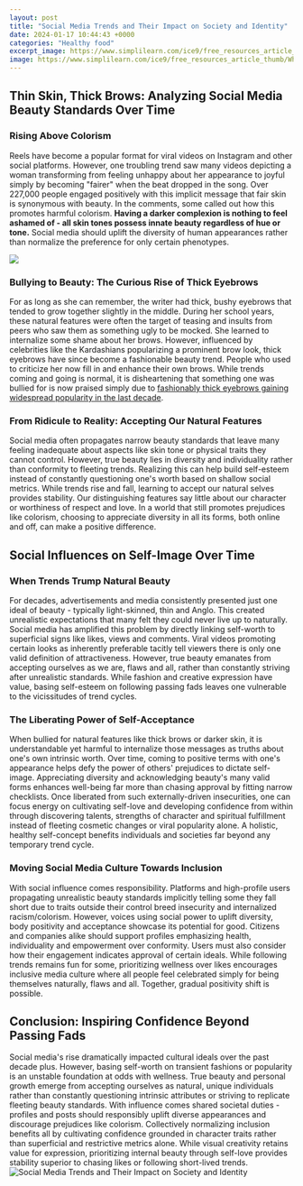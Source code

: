 ```yaml
---
layout: post
title: "Social Media Trends and Their Impact on Society and Identity"
date: 2024-01-17 10:44:43 +0000
categories: "Healthy food"
excerpt_image: https://www.simplilearn.com/ice9/free_resources_article_thumb/What-is-the-real-impact-of-social-media-after_1.1.jpg
image: https://www.simplilearn.com/ice9/free_resources_article_thumb/What-is-the-real-impact-of-social-media-after_1.1.jpg
---
```


## Thin Skin, Thick Brows: Analyzing Social Media Beauty Standards Over Time
### Rising Above Colorism
Reels have become a popular format for viral videos on Instagram and other social platforms. However, one troubling trend saw many videos depicting a woman transforming from feeling unhappy about her appearance to joyful simply by becoming "fairer" when the beat dropped in the song. Over 227,000 people engaged positively with this implicit message that fair skin is synonymous with beauty. In the comments, some called out how this promotes harmful colorism. **Having a darker complexion is nothing to feel ashamed of - all skin tones possess innate beauty regardless of hue or tone.** Social media should uplift the diversity of human appearances rather than normalize the preference for only certain phenotypes. 

![](https://www.thestudyfalcon.com/blog/wp-content/uploads/2020/09/Impact-of-social-media-pdf.jpg)
### Bullying to Beauty: The Curious Rise of Thick Eyebrows 
For as long as she can remember, the writer had thick, bushy eyebrows that tended to grow together slightly in the middle. During her school years, these natural features were often the target of teasing and insults from peers who saw them as something ugly to be mocked. She learned to internalize some shame about her brows. However, influenced by celebrities like the Kardashians popularizing a prominent brow look, thick eyebrows have since become a fashionable beauty trend. People who used to criticize her now fill in and enhance their own brows. While trends coming and going is normal, it is disheartening that something one was bullied for is now praised simply due to [fashionably thick eyebrows gaining widespread popularity in the last decade](https://store.fi.io.vn/chihuahua4325-t-shirt). 
### From Ridicule to Reality: Accepting Our Natural Features
Social media often propagates narrow beauty standards that leave many feeling inadequate about aspects like skin tone or physical traits they cannot control. However, true beauty lies in diversity and individuality rather than conformity to fleeting trends. Realizing this can help build self-esteem instead of constantly questioning one's worth based on shallow social metrics. While trends rise and fall, learning to accept our natural selves provides stability. Our distinguishing features say little about our character or worthiness of respect and love. In a world that still promotes prejudices like colorism, choosing to appreciate diversity in all its forms, both online and off, can make a positive difference.
## Social Influences on Self-Image Over Time
### When Trends Trump Natural Beauty 
For decades, advertisements and media consistently presented just one ideal of beauty - typically light-skinned, thin and Anglo. This created unrealistic expectations that many felt they could never live up to naturally. Social media has amplified this problem by directly linking self-worth to superficial signs like likes, views and comments. Viral videos promoting certain looks as inherently preferable tacitly tell viewers there is only one valid definition of attractiveness. However, true beauty emanates from accepting ourselves as we are, flaws and all, rather than constantly striving after unrealistic standards. While fashion and creative expression have value, basing self-esteem on following passing fads leaves one vulnerable to the vicissitudes of trend cycles.  
### The Liberating Power of Self-Acceptance
When bullied for natural features like thick brows or darker skin, it is understandable yet harmful to internalize those messages as truths about one's own intrinsic worth. Over time, coming to positive terms with one's appearance helps defy the power of others' prejudices to dictate self-image. Appreciating diversity and acknowledging beauty's many valid forms enhances well-being far more than chasing approval by fitting narrow checklists. Once liberated from such externally-driven insecurities, one can focus energy on cultivating self-love and developing confidence from within through discovering talents, strengths of character and spiritual fulfillment instead of fleeting cosmetic changes or viral popularity alone. A holistic, healthy self-concept benefits individuals and societies far beyond any temporary trend cycle.
### Moving Social Media Culture Towards Inclusion   
With social influence comes responsibility. Platforms and high-profile users propagating unrealistic beauty standards implicitly telling some they fall short due to traits outside their control breed insecurity and internalized racism/colorism. However, voices using social power to uplift diversity, body positivity and acceptance showcase its potential for good. Citizens and companies alike should support profiles emphasizing health, individuality and empowerment over conformity. Users must also consider how their engagement indicates approval of certain ideals. While following trends remains fun for some, prioritizing wellness over likes encourages inclusive media culture where all people feel celebrated simply for being themselves naturally, flaws and all. Together, gradual positivity shift is possible.
## Conclusion: Inspiring Confidence Beyond Passing Fads 
Social media's rise dramatically impacted cultural ideals over the past decade plus. However, basing self-worth on transient fashions or popularity is an unstable foundation at odds with wellness. True beauty and personal growth emerge from accepting ourselves as natural, unique individuals rather than constantly questioning intrinsic attributes or striving to replicate fleeting beauty standards. With influence comes shared societal duties - profiles and posts should responsibly uplift diverse appearances and discourage prejudices like colorism. Collectively normalizing inclusion benefits all by cultivating confidence grounded in character traits rather than superficial and restrictive metrics alone. While visual creativity retains value for expression, prioritizing internal beauty through self-love provides stability superior to chasing likes or following short-lived trends.
![Social Media Trends and Their Impact on Society and Identity](https://www.simplilearn.com/ice9/free_resources_article_thumb/What-is-the-real-impact-of-social-media-after_1.1.jpg)
